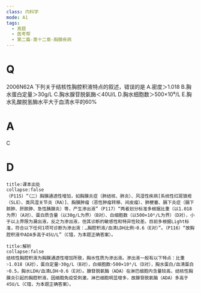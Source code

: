 ```yaml
---
class: 内科学
mode: A1
tags:
  - 真题
  - 医考帮
  - 第二篇-第十二章-胸膜疾病
---
```


# Q
2006N62A 下列关于结核性胸腔积液特点的叙述，错误的是
A.密度＞1.018
B.胸水蛋白定量＞30g/L
C.胸水腺苷脱氨酶＜40U/L
D.胸水细胞数＞500×10⁶/L
E.胸水乳酸脱氢酶水平大于血清水平的60%

# A
C
# D
```ad-note
title:课本出处
collapse:false
（P115）“（二）胸膜通透性增加，如胸膜炎症（肺结核、肺炎）、风湿性疾病[系统性红斑狼疮（SLE）、类风湿关节炎（RA）]、胸膜肿瘤（恶性肿瘤转移、间皮瘤）、肺梗塞、膈下炎症（膈下脓肿、肝脓肿、急性胰腺炎）等，产生渗出液”（P117）“两者划分标准多根据比重（以1.018为界）（A对）、蛋白质含量（以30g/L为界）（B对）、白细胞数（以500×10⁶/L为界）（D对），小于以上界限为漏出液，反之为渗出液，但其诊断的敏感性和特异性较差。目前多根据Light标准，符合以下任何1项可诊断为渗出液：…胸腔积液/血清LDH比例˃0.6（E对）”。（P116）“故胸腔积液中ADA多高于45U/L”（C错，为本题正确答案）。
```

```ad-summary
title:解析
collapse:false
结核性胸腔积液为胸膜通透性增加所致，胸水性质为渗出液。渗出液一般有以下特点：比重˃1.018（A对），蛋白定量˃30g/L（B对），白细胞数˃500×10⁶/L（D对），胸水蛋白/血清蛋白˃0.5，胸水LDH/血清LDH˃0.6（E对）。腺苷脱氨酶（ADA）在淋巴细胞内含量较高，结核性胸膜炎引起的胸腔积液，因细胞免疫受刺激，淋巴细胞明显增多，故腺苷脱氨酶（ADA）多高于45U/L（C错，为本题正确答案）。
```

